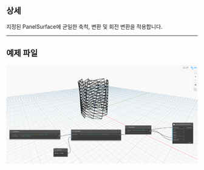 ## 상세
지정된 PanelSurface에 균일한 축척, 변환 및 회전 변환을 적용합니다.
___
## 예제 파일

![SetTransform](./Autodesk.DesignScript.Geometry.PanelSurface.SetTransform_img.jpg)
